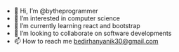 - 👋 Hi, I’m @bytheprogrammer
- 👀 I’m interested in computer science 
- 🌱 I’m currently learning react and bootstrap
- 💞️ I’m looking to collaborate on software developments
- 📫 How to reach me bedirhanyanik30@gmail.com

<!---
bytheprogrammer/bytheprogrammer is a ✨ special ✨ repository because its `README.md` (this file) appears on your GitHub profile.
You can click the Preview link to take a look at your changes.
--->
